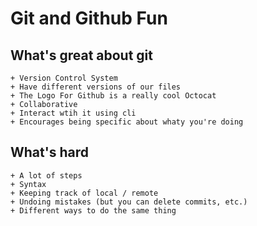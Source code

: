 # Git and Github Fun


## What's great about git
	+ Version Control System
	+ Have different versions of our files
	+ The Logo For Github is a really cool Octocat
	+ Collaborative
	+ Interact wtih it using cli
	+ Encourages being specific about whaty you're doing

## What's hard
	+ A lot of steps
	+ Syntax
	+ Keeping track of local / remote
	+ Undoing mistakes (but you can delete commits, etc.)
	+ Different ways to do the same thing




